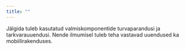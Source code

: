 ```yaml
---
title: ""
---
```

Jälgida tuleb kasutatud valmiskomponentide turvaparandusi ja tarkvarauuendusi.
Nende ilmumisel tuleb teha vastavad uuendused ka mobiilirakenduses.
